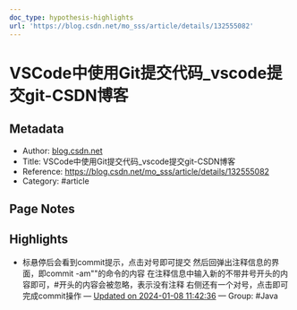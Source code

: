 ```yaml
---
doc_type: hypothesis-highlights
url: 'https://blog.csdn.net/mo_sss/article/details/132555082'
---
```


# VSCode中使用Git提交代码_vscode提交git-CSDN博客

## Metadata
- Author: [blog.csdn.net]()
- Title: VSCode中使用Git提交代码_vscode提交git-CSDN博客
- Reference: https://blog.csdn.net/mo_sss/article/details/132555082
- Category: #article

## Page Notes
## Highlights
- 标悬停后会看到commit提示，点击对号即可提交 然后回弹出注释信息的界面，即commit -am""的命令的内容 在注释信息中输入新的不带井号开头的内容即可，#开头的内容会被忽略，表示没有注释 右侧还有一个对号，点击即可完成commit操作 — [Updated on 2024-01-08 11:42:36](https://hyp.is/9scZnq3XEe6JUh-ghIuLPQ/blog.csdn.net/mo_sss/article/details/132555082) — Group: #Java



